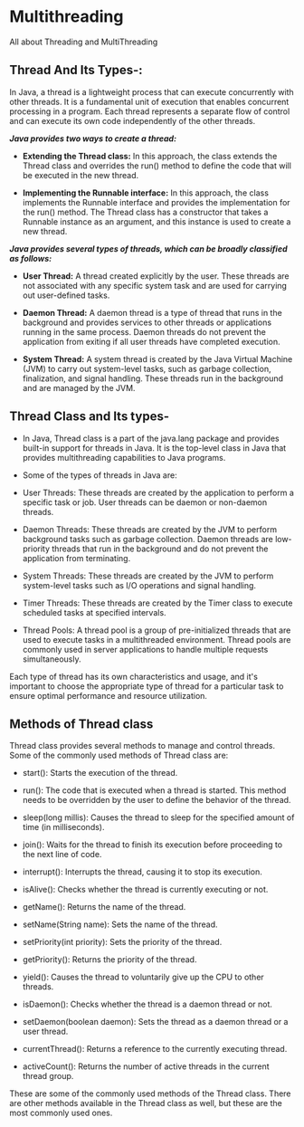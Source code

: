 # Multithreading
All about Threading and MultiThreading
## Thread And Its Types-:
In Java, a thread is a lightweight process that can execute concurrently with other threads. It is a fundamental unit of execution that enables concurrent processing in a program. Each thread represents a separate flow of control and can execute its own code independently of the other threads.

***Java provides two ways to create a thread:***

- **Extending the Thread class:** In this approach, the class extends the Thread class and overrides the run() method to define the code that will be executed in the new thread.

- **Implementing the Runnable interface:** In this approach, the class implements the Runnable interface and provides the implementation for the run() method. The Thread class has a constructor that takes a Runnable instance as an argument, and this instance is used to create a new thread.

***Java provides several types of threads, which can be broadly classified as follows:***

- **User Thread:** A thread created explicitly by the user. These threads are not associated with any specific system task and are used for carrying out user-defined tasks.

- **Daemon Thread:** A daemon thread is a type of thread that runs in the background and provides services to other threads or applications running in the same process. Daemon threads do not prevent the application from exiting if all user threads have completed execution.

- **System Thread:** A system thread is created by the Java Virtual Machine (JVM) to carry out system-level tasks, such as garbage collection, finalization, and signal handling. These threads run in the background and are managed by the JVM.

## Thread Class and Its types-
- In Java, Thread class is a part of the java.lang package and provides built-in support for threads in Java. It is the top-level class in Java that provides multithreading capabilities to Java programs.

- Some of the types of threads in Java are:

- User Threads: These threads are created by the application to perform a specific task or job. User threads can be daemon or non-daemon threads.

- Daemon Threads: These threads are created by the JVM to perform background tasks such as garbage collection. Daemon threads are low-priority threads that run in the background and do not prevent the application from terminating.

- System Threads: These threads are created by the JVM to perform system-level tasks such as I/O operations and signal handling.

- Timer Threads: These threads are created by the Timer class to execute scheduled tasks at specified intervals.

- Thread Pools: A thread pool is a group of pre-initialized threads that are used to execute tasks in a multithreaded environment. Thread pools are commonly used in server applications to handle multiple requests simultaneously.

Each type of thread has its own characteristics and usage, and it's important to choose the appropriate type of thread for a particular task to ensure optimal performance and resource utilization.

## Methods of Thread class

Thread class provides several methods to manage and control threads. Some of the commonly used methods of Thread class are:

- start(): Starts the execution of the thread.

- run(): The code that is executed when a thread is started. This method needs to be overridden by the user to define the behavior of the thread.

- sleep(long millis): Causes the thread to sleep for the specified amount of time (in milliseconds).

- join(): Waits for the thread to finish its execution before proceeding to the next line of code.

- interrupt(): Interrupts the thread, causing it to stop its execution.

- isAlive(): Checks whether the thread is currently executing or not.

- getName(): Returns the name of the thread.

- setName(String name): Sets the name of the thread.

- setPriority(int priority): Sets the priority of the thread.

- getPriority(): Returns the priority of the thread.

- yield(): Causes the thread to voluntarily give up the CPU to other threads.

- isDaemon(): Checks whether the thread is a daemon thread or not.

- setDaemon(boolean daemon): Sets the thread as a daemon thread or a user thread.

- currentThread(): Returns a reference to the currently executing thread.

- activeCount(): Returns the number of active threads in the current thread group.

These are some of the commonly used methods of the Thread class. There are other methods available in the Thread class as well, but these are the most commonly used ones.
